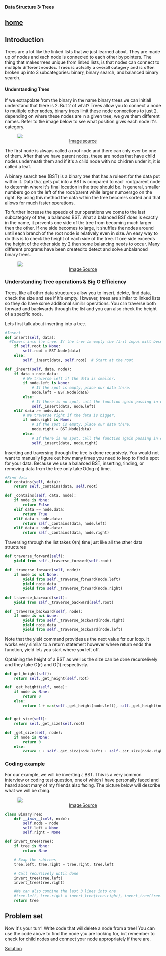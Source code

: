 **Data Structure 3: Trees**

[home](welcome.md)
---

## **Introduction**

Trees are a lot like the linked lists that we just learned about. They are made up of nodes and each node is connected to each other by pointers. The thing that makes trees unique from linked lists, is that nodes can connect to multiple different noedes. Trees is actually a overall category and is often broken up into 3 subcategories: binary, binary search, and balanced binary search.

#### Understanding Trees
If we extrapolate from the binary in the name binary trees we can initiall understand that there is 2. But 2 of what? Trees allow you to connect a node to multiple other nodes, binary trees limit these node connections to just 2. depending on where these nodes are in a given tree, we give them different names. Refer to the image below to see what position gives each node it's category.

<!-- Stack image -->
<figure>
<img src="https://scaler.com/topics/images/tree-data-structure-terminologies.webp">
<figcaption align= "center"> <a href="https://www.scaler.com/topics/data-structures/tree-data-structure/">Image source</a></figcaption>
</figure>

The first node is always called a root node and there can only ever be one of them. After that we have parent nodes, these are nodes that have child nodes underneath them and if it's a child node with no children under it, it is called a leaf.

A binary search tree (BST) is a binary tree that has a ruleset for the data put within it. Data that gets put into a BST is compared to each root/parent node to determin where it's final location in the tree should be. In general, smaller numbers go on the left of the root/parent while larger numbersgo on the right. By using this method the data within the tree becomes sorted and that allows for much faster operations.

To further increase the speeds of our operations we come to the last subcategory of tree, a balanced BST. What a balanced BST does is exactly in the name, it prevents one side of the tree from becoming much larger then the other. If one side becomes to large, it shuffles the nodes around until each branch of the root node is relatively even in size. An easy way to do this is to check the height of each side of the tree. If one side exceeds the height of the other side by 2 then some balancing needs to occur. Many different programs have been created to detect and solve unbalanced binary trees.

<figure>
<img src="https://stanford.edu/class/archive/cs/cs106b/cs106b.1158/images/balanced-tree-figure.png">
<figcaption align = "center"> <a href="https://stanford.edu/class/archive/cs/cs106b/cs106b.1158/preview-balanced-tree.shtml">Image Source</a></figcaption>
</figure>

### Understanding Tree operations & Big O Efficiency
Trees, like all other data structures allow you to insert, delete, find data, check the size and see if it's empty. However, trees are similar to linked lists so they do have some additional similar operations. You can traverse both forward and backwards through the list and you can also check the height of a specific node.

Lets first talk about inserting into a tree.

```python
#Insert
def insert(self, data):
  #Insert into the tree. If the tree is empty the first input will become the root.
	if self.root is None:
		self.root = BST.Node(data)
	else:
		self._insert(data, self.root)  # Start at the root

def _insert(self, data, node):
	if data < node.data:
		# We traverse left if the data is smaller.
		if node.left is None:
			# If the spot is empty, place our data there.
			node.left = BST.Node(data)
		else:
			# If there is no spot, call the function again passing in our current location.
			self._insert(data, node.left)
	elif data >= node.data:
		# We traverse right if the data is bigger.
		if node.right is None:
			# If the spot is empty, place our data there.
			node.right = BST.Node(data)
		else:
			# If there is no spot, call the function again passing in our current location.
			self._insert(data, node.right)
```

Inserting and traversing through the tree is done recursively. You would not want to manually figure out how many times you need to loop to find a spot for your data. Because we use a balanced BST, inserting, finding, or removing data from the tree only take O(log n) time. 


```python
#Find data
def contains(self, data):
    return self._contains(data, self.root)

def _contains(self, data, node):
    if node is None:
        return False
    elif data == node.data:
        return True
    elif data < node.data:
        return self._contains(data, node.left)
    elif data > node.data:
        return self._contains(data, node.right)
```

Traversing through the list takes 0(n) time just like all the other data structures

```python
def traverse_forward(self):
    yield from self._traverse_forward(self.root)

def _traverse_forward(self, node):
    if node is not None:
        yield from self._traverse_forward(node.left)
        yield node.data
        yield from self._traverse_forward(node.right)
	
def traverse_backward(self):
    yield from self._traverse_backward(self.root)

def _traverse_backward(self, node):
    if node is not None:
        yield from self._traverse_backward(node.right)
        yield node.data
        yield from self._traverse_backward(node.left)	

```
Note that the yield command provides us the next value for our loop. It works very similar to a return statement however where return ends the function, yield lets you start where you left off.

Optaining the height of a BST as well as the size can be done recurselively and they take O(n) and O(1) respectively.

```python
def get_height(self):
    return self._get_height(self.root)

def _get_height(self, node):
    if node is None:
        return 0
    else:
        return 1 + max(self._get_height(node.left), self._get_height(node.right))


def get_size(self):
    return self._get_size(self.root)

def _get_size(self, node):
    if node is None:
        return 0
    else:
        return 1 + self._get_size(node.left) + self._get_size(node.right)
```


### Coding example
For our example, we will be inverting a BST. This is a very common interview or coding test question, one of which I have personally faced and heard about many of my friends also facing. The picture below will describe what we will be doing.

<figure>
<img src="https://assets.leetcode.com/uploads/2021/03/14/invert1-tree.jpg">
<figcaption align = "center"> <a href="https://leetcode.com/problems/invert-binary-tree/">Image Source</a></figcaption>
</figure>

```python
class BinaryTree:
    def __init__(self, node):
        self.node = node
        self.left = None
        self.right = None

def invert_tree(tree):
    if tree is None:
        return None

    # Swap the subtrees
    tree.left, tree.right = tree.right, tree.left

    # Call recursively until done
    invert_tree(tree.left)
    invert_tree(tree.right)

    #We can also combine the last 3 lines into one
    #tree.left, tree.right = invert_tree(tree.right), invert_tree(tree.left)
    return tree
```

## Problem set
Now it's your turn! Write code that will delete a node from a tree! You can use the code above to find the node you are looking for, but remember to check for child nodes and connect your node appropriately if there are.

[Solution](TreeAnswers.md)

